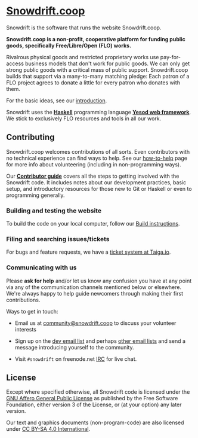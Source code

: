 # [Snowdrift.coop]

Snowdrift is the software that runs the website Snowdrift.coop.

**Snowdrift.coop is a non-profit, cooperative platform for funding public
goods, specifically Free/Libre/Open (FLO) works.**

Rivalrous physical goods and restricted proprietary works use pay-for-access
business models that don't work for public goods. We can only get strong public
goods with a critical mass of public support. Snowdrift.coop builds that support
via a many-to-many matching pledge: Each patron of a FLO project agrees to
donate a little for every patron who donates with them.

For the basic ideas, see our [introduction].

Snowdrift uses the **[Haskell]** programming language **[Yesod web framework]**.
We stick to exclusively FLO resources and tools in all our work.

## Contributing

Snowdrift.coop welcomes contributions of all sorts. Even contributors with no
technical experience can find ways to help. See our [how-to-help] page for more
info about volunteering (including in non-programming ways).

Our **[Contributor guide]** covers all the steps to getting involved with the
Snowdrift code. It includes notes about our development practices, basic setup,
and introductory resources for those new to Git or Haskell or even to
programming generally.

### Building and testing the website

To build the code on your local computer, follow our [Build instructions].

### Filing and searching issues/tickets

For bugs and feature requests, we have a [ticket system at Taiga.io].

### Communicating with us

Please **ask for help** and/or let us know any confusion you have at any point
via any of the communication channels mentioned below or elsewhere. We're always
happy to help guide newcomers through making their first contributions.

Ways to get in touch:

* Email us at <community@snowdrift.coop> to discuss your volunteer interests

* Sign up on the [dev email list] and perhaps [other email lists] and send a
message introducing yourself to the community.

* Visit `#snowdrift` on freenode.net [IRC] for live chat.

License
-------

Except where specified otherwise, all Snowdrift code is licensed under the
[GNU Affero General Public License](LICENSE.md) as published by the Free
Software Foundation, either version 3 of the License, or (at your option) any
later version.

Our text and graphics documents (non-program-code) are also licensed under
[CC BY-SA 4.0 International].

[CC BY-SA 4.0 International]: https://creativecommons.org/licenses/by-sa/4.0
[Contributor guide]: CONTRIBUTING.md
[Build instructions]: BUILD.md
[dev email list]: https://lists.snowdrift.coop/mailman/listinfo/dev
[Haskell]: https://www.haskell.org/
[how-to-help]: https://wiki.snowdrift.coop/community/how-to-help
[introduction]: https://wiki.snowdrift.coop/about
[IRC]: https://wiki.snowdrift.coop/community/irc
[other email lists]: https://lists.snowdrift.coop/
[Snowdrift.coop]: https://snowdrift.coop/
[ticket system at Taiga.io]: https://tree.taiga.io/project/snowdrift/issues
[Yesod web framework]: http://www.yesodweb.com/

